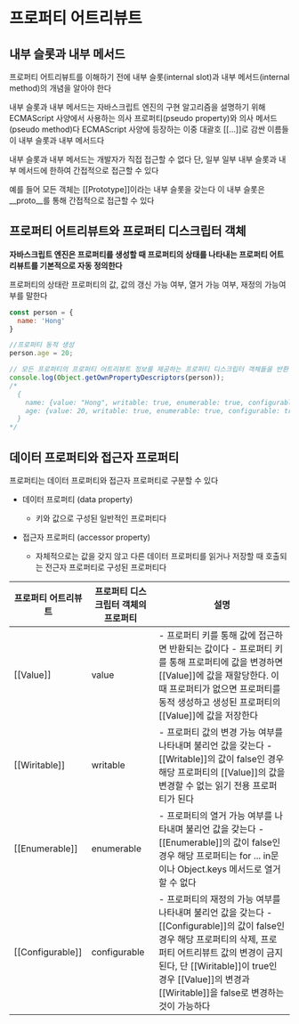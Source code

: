 # 프로퍼티 어트리뷰트

## 내부 슬롯과 내부 메서드

프로퍼티 어트리뷰트를 이해하기 전에 내부 슬롯(internal slot)과 내부 메서드(internal method)의 개념을 알아야 한다

내부 슬롯과 내부 메서드는 자바스크립트 엔진의 구현 알고리즘을 설명하기 위해 ECMAScript 사양에서
사용하는 의사 프로퍼티(pseudo property)와 의사 메서드(pseudo method)다
ECMAScript 사양에 등장하는 이중 대괄호 [[...]]로 감싼 이름들이 내부 슬롯과 내부 메서드다

내부 슬롯과 내부 메서드는 개발자가 직접 접근할 수 없다
단, 일부 일부 내부 슬롯과 내부 메서드에 한하여 간접적으로 접근할 수 있다

예를 들어 모든 객체는 [[Prototype]]이라는 내부 슬롯을 갖는다
이 내부 슬롯은 __proto__를 통해 간접적으로 접근할 수 있다


## 프로퍼티 어트리뷰트와 프로퍼티 디스크립터 객체

**자바스크립트 엔진은 프로퍼티를 생성할 때 프로퍼티의 상태를 나타내는 프로퍼티 어트리뷰트를 기본적으로 자동 정의한다**

프로퍼티의 상태란 프로퍼티의 값, 값의 갱신 가능 여부, 열거 가능 여부, 재정의 가능여부를 말한다
```js
const person = {
  name: 'Hong'
}

//프로퍼티 동적 생성
person.age = 20;

// 모든 프로퍼티의 프로퍼티 어트리뷰트 정보를 제공하는 프로퍼티 디스크립터 객체들을 반환한다
console.log(Object.getOwnPropertyDescriptors(person));
/*
  {
    name: {value: "Hong", writable: true, enumerable: true, configurable: true},
    age: {value: 20, writable: true, enumerable: true, configurable: true}
  }
*/
```

## 데이터 프로퍼티와 접근자 프로퍼티

프로퍼티는 데이터 프로퍼티와 접근자 프로퍼티로 구분할 수 있다

- 데이터 프로퍼티 (data property)
  - 키와 값으로 구성된 일반적인 프로퍼티다

- 접근자 프로퍼티 (accessor property)
  - 자체적으로는 값을 갖지 않고 다른 데이터 프로퍼티를 읽거나 저장할 때 호출되는 전근자 프로퍼티로 구성된 프로퍼티다

|프로퍼티 어트리뷰트|프로퍼티 디스크립터 객체의 프로퍼티|설명|
|-------------|--------------|------------------|
|[[Value]]|value| - 프로퍼티 키를 통해 값에 접근하면 반환되는 값이다 - 프로퍼티 키를 통해 프로퍼티에 값을 변경하면 [[Value]]에 값을 재할당한다. 이때 프로퍼티가 없으면 프로퍼티를 동적 생성하고 생성된 프로퍼티의 [[Value]]에 값을 저장한다|
|[[Wiritable]]|writable| - 프로퍼티 값의 변경 가능 여부를 나타내며 불리언 값을 갖는다 - [[Writable]]의 값이 false인 경우 해당 프로퍼티의 [[Value]]의 값을 변경할 수 없는 읽기 전용 프로퍼티가 된다|
|[[Enumerable]]|enumerable| - 프로퍼티의 열거 가능 여부를 나타내며 불리언 값을 갖는다 - [[Enumerable]]의 값이 false인 경우 해당 프로퍼티는 for ... in문이나 Object.keys 메서드로 열거할 수 없다|
|[[Configurable]]|configurable| - 프로퍼티의 재정의 가능 여부를 나타내며 불리언 값을 갖는다 - [[Configurable]]의 값이 false인 경우 해당 프로퍼티의 삭제, 프로퍼티 어트리뷰트 값의 변경이 금지된다, 단 [[Wiritable]]이 true인 경우 [[Value]]의 변경과  [[Wiritable]]을 false로 변경하는 것이 가능하다|